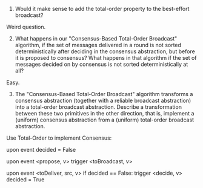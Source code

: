 1) Would it make sense to add the total-order property to the best-effort broadcast?

Weird question.


2) What happens in our "Consensus-Based
Total-Order Broadcast" algorithm, if the
set of messages delivered in a round is
not sorted deterministically after deciding
in the consensus abstraction, but before
it is proposed to consensus?
What happens in that algorithm if the set
of messages decided on by consensus is
not sorted deterministically at all?

Easy.



3) The "Consensus-Based Total-Order Broadcast" algorithm transforms a consensus
abstraction (together with a reliable broadcast abstraction) into a total-order
broadcast abstraction.
Describe a transformation between these two primitives in the other direction, that
is, implement a (uniform) consensus abstraction from a (uniform) total-order
broadcast abstraction.

Use Total-Order to implement Consensus:

upon event <init>
  decided = False

upon event <propose, v>
  trigger <toBroadcast, v>

upon event <toDeliver, src, v>
  if decided == False:
    trigger <decide, v>
    decided = True
